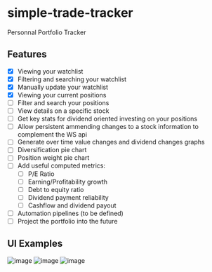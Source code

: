 # simple-trade-tracker
Personnal Portfolio Tracker

## Features
- [X] Viewing your watchlist
- [X] Filtering and searching your watchlist
- [X] Manually update your watchlist
- [X] Viewing your current positions
- [ ] Filter and search your positions
- [ ] View details on a specific stock
- [ ] Get key stats for dividend oriented investing on your positions
- [ ] Allow persistent ammending changes to a stock information to complement the WS api
- [ ] Generate over time value changes and dividend changes graphs
- [ ] Diversification pie chart
- [ ] Position weight pie chart
- [ ] Add useful computed metrics:
  - [ ] P/E Ratio
  - [ ] Earning/Profitability growth
  - [ ] Debt to equity ratio
  - [ ] Dividend payment reliability
  - [ ] Cashflow and dividend payout
 - [ ] Automation pipelines (to be defined)
 - [ ] Project the portfolio into the future

## UI Examples
![image](https://user-images.githubusercontent.com/7575628/209530574-c5936f13-9fe2-4d42-8af5-9384acc7a629.png)
![image](https://user-images.githubusercontent.com/7575628/209530680-26199c1c-ed22-4c5e-b1e3-805e807f4b30.png)
![image](https://user-images.githubusercontent.com/7575628/209531539-760c2c3e-cc7e-4b7a-bf64-e7a475184157.png)

